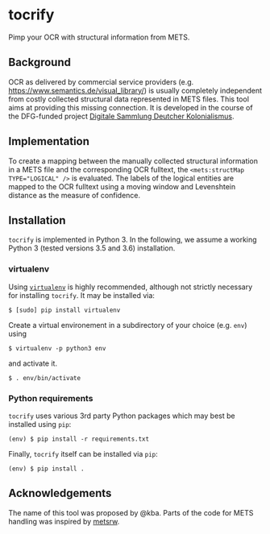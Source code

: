 # tocrify
Pimp your OCR with structural information from METS.

## Background
OCR as delivered by commercial service providers (e.g. https://www.semantics.de/visual_library/) is
usually completely independent from costly collected structural data represented in METS files. This
tool aims at providing this missing connection. It is developed in the course of the DFG-funded project
[Digitale Sammlung Deutcher Kolonialismus](https://www.suub.uni-bremen.de/ueber-uns/projekte/dsdk/).

## Implementation
To create a mapping between the manually collected structural information in a METS file and the
corresponding OCR fulltext, the `<mets:structMap TYPE="LOGICAL" />` is evaluated. The labels of the
logical entities are mapped to the OCR fulltext using a moving window and Levenshtein distance as the
measure of confidence.

## Installation
`tocrify` is implemented in Python 3. In the following, we assume a working Python 3
(tested versions 3.5 and 3.6) installation.

### virtualenv
Using [`virtualenv`](https://virtualenv.pypa.io/en/stable/) is highly recommended, although not strictly necessary for installing `tocrify`. It may be installed via:
```console
$ [sudo] pip install virtualenv
```
Create a virtual environement in a subdirectory of your choice (e.g. `env`) using
```console
$ virtualenv -p python3 env
```
and activate it.
```console
$ . env/bin/activate
```

### Python requirements
`tocrify` uses various 3rd party Python packages which may best be installed using `pip`:
```console
(env) $ pip install -r requirements.txt
```
Finally, `tocrify` itself can be installed via `pip`:
```console
(env) $ pip install .
```

## Acknowledgements
The name of this tool was proposed by @kba. Parts of the code for METS handling was inspired by [metsrw](https://github.com/artefactual-labs/mets-reader-writer/).
